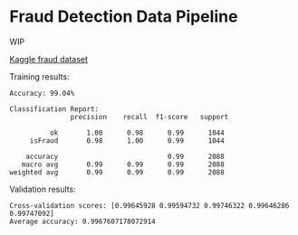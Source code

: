 Fraud Detection Data Pipeline
====

WIP

[Kaggle fraud dataset ](https://www.kaggle.com/datasets/ealaxi/paysim1/data)


Training results:

```
Accuracy: 99.04%

Classification Report:
               precision    recall  f1-score   support

          ok       1.00      0.98      0.99      1044
     isFraud       0.98      1.00      0.99      1044

    accuracy                           0.99      2088
   macro avg       0.99      0.99      0.99      2088
weighted avg       0.99      0.99      0.99      2088
```

Validation results:

```
Cross-validation scores: [0.99645928 0.99594732 0.99746322 0.99646286 0.99747092]
Average accuracy: 0.9967607178072914
```
